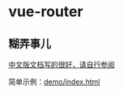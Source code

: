 # vue-router

## 糊弄事儿

[中文版文档写的很好，请自行参阅](http://vuejs.github.io/vue-router/zh-cn/index.html)

简单示例：[demo/index.html](demo/index.html)